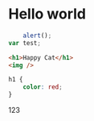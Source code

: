 <head>
	<link rel="stylesheet" href="//maxcdn.bootstrapcdn.com/font-awesome/4.3.0/css/font-awesome.min.css">

</head>

# Hello world

```javascript
	alert();
var test;
```

```html	
<h1>Happy Cat</h1>
<img />
```

```css
h1 {
	color: red;
}
```

<i class="fa fa cube"></i>
123
<i class="fa fa-id-card-o" aria-hidden="true"></i>
<i class="fa fa-exclamation-triangle" aria-hidden="true"></i>
